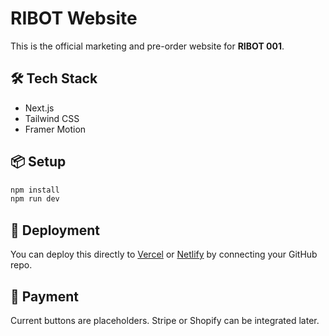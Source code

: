 # RIBOT Website

This is the official marketing and pre-order website for **RIBOT 001**.

## 🛠 Tech Stack
- Next.js
- Tailwind CSS
- Framer Motion

## 📦 Setup

```bash
npm install
npm run dev
```

## 🚀 Deployment
You can deploy this directly to [Vercel](https://vercel.com) or [Netlify](https://netlify.com) by connecting your GitHub repo.

## 🛒 Payment
Current buttons are placeholders. Stripe or Shopify can be integrated later.

